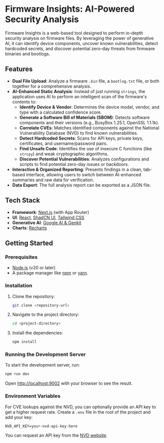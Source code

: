 # Firmware Insights: AI-Powered Security Analysis

Firmware Insights is a web-based tool designed to perform in-depth security analysis on firmware files. By leveraging the power of generative AI, it can identify device components, uncover known vulnerabilities, detect hardcoded secrets, and discover potential zero-day threats from firmware binaries and bootlogs.

## Features

-   **Dual File Upload**: Analyze a firmware `.bin` file, a `bootlog.txt` file, or both together for a comprehensive analysis.
-   **AI-Enhanced Static Analysis**: Instead of just running `strings`, the application uses AI to perform an intelligent scan of the firmware's contents to:
    -   **Identify Device & Vendor**: Determines the device model, vendor, and type with a calculated confidence score.
    -   **Generate a Software Bill of Materials (SBOM)**: Detects software components and their versions (e.g., BusyBox 1.25.1, OpenSSL 1.1.1k).
    -   **Correlate CVEs**: Matches identified components against the National Vulnerability Database (NVD) to find known vulnerabilities.
    -   **Detect Hardcoded Secrets**: Scans for API keys, private keys, certificates, and username/password pairs.
    -   **Find Unsafe Code**: Identifies the use of insecure C functions (like `strcpy`) and weak cryptographic algorithms.
    -   **Discover Potential Vulnerabilities**: Analyzes configurations and scripts to find potential zero-day issues or backdoors.
-   **Interactive & Organized Reporting**: Presents findings in a clean, tab-based interface, allowing users to switch between AI-enhanced summaries and raw data for verification.
-   **Data Export**: The full analysis report can be exported as a JSON file.

## Tech Stack

-   **Framework**: [Next.js](https://nextjs.org/) (with App Router)
-   **UI**: [React](https://react.dev/), [ShadCN UI](https://ui.shadcn.com/), [Tailwind CSS](https://tailwindcss.com/)
-   **Generative AI**: [Google AI & Genkit](https://firebase.google.com/docs/genkit)
-   **Charts**: [Recharts](https://recharts.org/)

## Getting Started

### Prerequisites

-   [Node.js](https://nodejs.org/) (v20 or later)
-   A package manager like [npm](https://www.npmjs.com/) or [yarn](https://yarnpkg.com/).

### Installation

1.  Clone the repository:
    ```bash
    git clone <repository-url>
    ```
2.  Navigate to the project directory:
    ```bash
    cd <project-directory>
    ```
3.  Install the dependencies:
    ```bash
    npm install
    ```

### Running the Development Server

To start the development server, run:

```bash
npm run dev
```

Open [http://localhost:9002](http://localhost:9002) with your browser to see the result.

### Environment Variables

For CVE lookups against the NVD, you can optionally provide an API key to get a higher request rate. Create a `.env` file in the root of the project and add your key:

```
NVD_API_KEY=your-nvd-api-key-here
```

You can request an API key from the [NVD website](https://nvd.nist.gov/developers/request-an-api-key).
